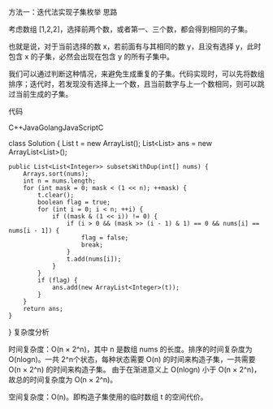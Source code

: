 方法一：迭代法实现子集枚举
思路

考虑数组 [1,2,2]，选择前两个数，或者第一、三个数，都会得到相同的子集。

也就是说，对于当前选择的数 x，若前面有与其相同的数 y，且没有选择 y，此时包含 x 的子集，必然会出现在包含 y 的所有子集中。

我们可以通过判断这种情况，来避免生成重复的子集。代码实现时，可以先将数组排序；迭代时，若发现没有选择上一个数，且当前数字与上一个数相同，则可以跳过当前生成的子集。

代码

C++JavaGolangJavaScriptC

class Solution {
List<Integer> t = new ArrayList<Integer>();
List<List<Integer>> ans = new ArrayList<List<Integer>>();

    public List<List<Integer>> subsetsWithDup(int[] nums) {
        Arrays.sort(nums);
        int n = nums.length;
        for (int mask = 0; mask < (1 << n); ++mask) {
            t.clear();
            boolean flag = true;
            for (int i = 0; i < n; ++i) {
                if ((mask & (1 << i)) != 0) {
                    if (i > 0 && (mask >> (i - 1) & 1) == 0 && nums[i] == nums[i - 1]) {
                        flag = false;
                        break;
                    }
                    t.add(nums[i]);
                }
            }
            if (flag) {
                ans.add(new ArrayList<Integer>(t));
            }
        }
        return ans;
    }
}
复杂度分析

时间复杂度：O(n × 2^n)，其中 n 是数组 nums 的长度。排序的时间复杂度为 O(nlogn)。一共 2^n个状态，每种状态需要 O(n) 的时间来构造子集，一共需要 O(n × 2^n) 的时间来构造子集。
由于在渐进意义上 O(nlogn) 小于 O(n × 2^n)，故总的时间复杂度为 O(n × 2^n)。

空间复杂度：O(n)。即构造子集使用的临时数组 t 的空间代价。